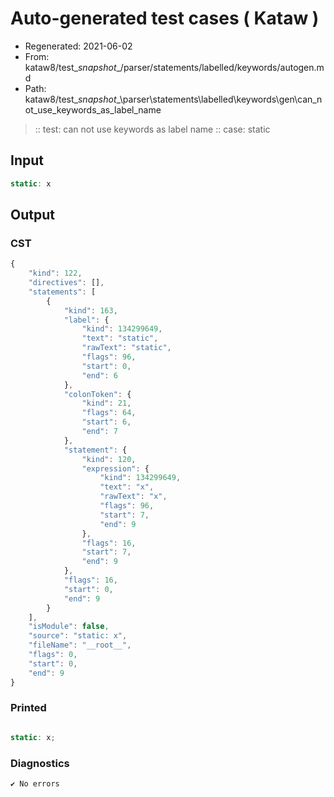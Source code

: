 # Auto-generated test cases ( Kataw )
- Regenerated: 2021-06-02
- From: kataw8/test\__snapshot__/parser/statements/labelled/keywords/autogen.md
- Path: kataw8/test\__snapshot__\parser\statements\labelled\keywords\gen\can_not_use_keywords_as_label_name
> :: test: can not use keywords as label name
> :: case: static
## Input

`````js
static: x
`````
## Output

### CST

```javascript
{
    "kind": 122,
    "directives": [],
    "statements": [
        {
            "kind": 163,
            "label": {
                "kind": 134299649,
                "text": "static",
                "rawText": "static",
                "flags": 96,
                "start": 0,
                "end": 6
            },
            "colonToken": {
                "kind": 21,
                "flags": 64,
                "start": 6,
                "end": 7
            },
            "statement": {
                "kind": 120,
                "expression": {
                    "kind": 134299649,
                    "text": "x",
                    "rawText": "x",
                    "flags": 96,
                    "start": 7,
                    "end": 9
                },
                "flags": 16,
                "start": 7,
                "end": 9
            },
            "flags": 16,
            "start": 0,
            "end": 9
        }
    ],
    "isModule": false,
    "source": "static: x",
    "fileName": "__root__",
    "flags": 0,
    "start": 0,
    "end": 9
}
```

### Printed

```javascript

static: x;
```

### Diagnostics

```javascript
✔ No errors
```

